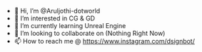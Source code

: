 - 👋 Hi, I’m @Aruljothi-dotworld
- 👀 I’m interested in CG & GD
- 🌱 I’m currently learning Unreal Engine
- 💞️ I’m looking to collaborate on (Nothing Right Now)
- 📫 How to reach me @ https://www.instagram.com/dsignbot/

<!---
Aruljothi-dotworld/Aruljothi-dotworld is a ✨ special ✨ repository because its `README.md` (this file) appears on your GitHub profile.
You can click the Preview link to take a look at your changes.
--->
